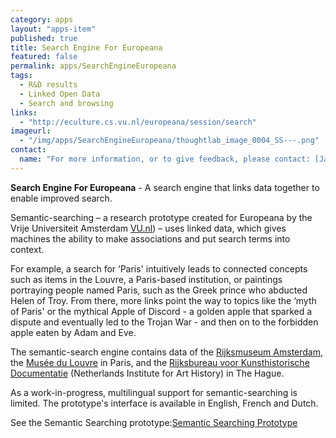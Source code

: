 ```yaml
---
category: apps
layout: "apps-item"
published: true
title: Search Engine For Europeana
featured: false
permalink: apps/SearchEngineEuropeana
tags: 
  - R&D results
  - Linked Open Data
  - Search and browsing
links: 
  - "http://eculture.cs.vu.nl/europeana/session/search"
imageurl: 
  - "/img/apps/SearchEngineEuropeana/thoughtlab_image_0004_SS---.png"
contact: 
  name: "For more information, or to give feedback, please contact: [Jan Wielemaker](j.wielemaker@cs.vu.nl)"
---
```

**Search Engine For Europeana** - A search engine that links data together to enable improved search.

Semantic-searching &ndash; a research prototype created for Europeana by the Vrije Universiteit Amsterdam [VU.nl](http://www.vu.nl)) &ndash; uses linked data, which gives machines the ability to make associations and put search terms into context.

For example, a search for &lsquo;Paris&#39; intuitively leads to connected concepts such as items in the Louvre, a Paris-based institution, or paintings portraying people named Paris, such as the Greek prince who abducted Helen of Troy. From there, more links point the way to topics like the &lsquo;myth of Paris&#39; or the mythical Apple of Discord - a golden apple that sparked a dispute and eventually led to the Trojan War - and then on to the forbidden apple eaten by Adam and Eve.

The semantic-search engine contains data of the [Rijksmuseum Amsterdam](http://www.rijksmuseum.nl/), the [Mus&eacute;e du Louvre](http://www.louvre.fr/) in Paris, and the [Rijksbureau voor Kunsthistorische Documentatie](http://website.rkd.nl/) (Netherlands Institute for Art History) in The Hague.

As a work-in-progress, multilingual support for semantic-searching is limited. The prototype&#39;s interface is available in English, French and Dutch.

See the Semantic Searching prototype:[Semantic Searching Prototype](http://eculture.cs.vu.nl/europeana/session/search)
